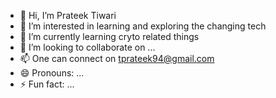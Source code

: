 - 👋 Hi, I’m Prateek Tiwari
- 👀 I’m interested in learning and exploring  the changing tech
- 🌱 I’m currently learning cryto related things
- 💞️ I’m looking to collaborate on ...
- 📫 One can connect on tprateek94@gmail.com
- 😄 Pronouns: ...
- ⚡ Fun fact: ...

<!---
Prateek070/Prateek070 is a ✨ special ✨ repository because its `README.md` (this file) appears on your GitHub profile.
You can click the Preview link to take a look at your changes.
--->
